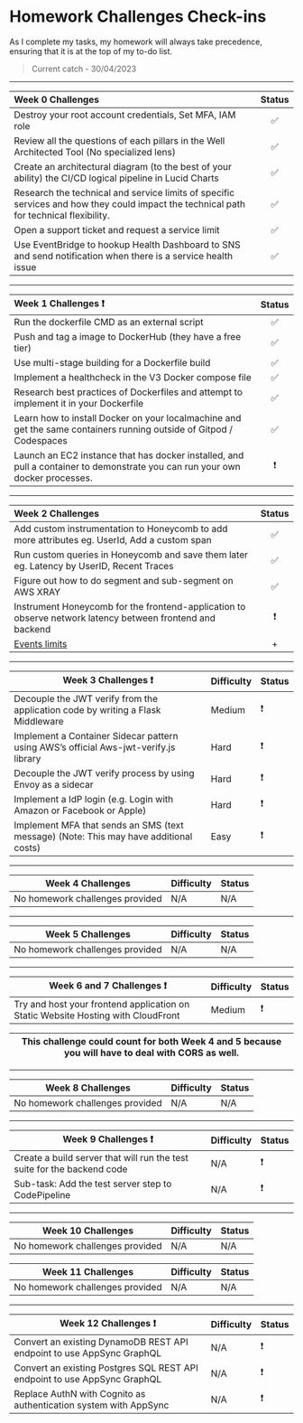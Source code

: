 # Homework Challenges Check-ins

As I complete my tasks, my homework will always take precedence, ensuring that it is at the top of my to-do list.

> Current catch - 30/04/2023

---


| Week 0 Challenges                                                                                        | Status |
|:----------------------------------------------------------------------------------------------------------|:--------:|
| Destroy your root account credentials, Set MFA, IAM role                                                |     ✅   |
| Review all the questions of each pillars in the Well Architected Tool (No specialized lens)             |     ✅   |
| Create an architectural diagram (to the best of your ability) the CI/CD logical pipeline in Lucid Charts |  ✅      |
| Research the technical and service limits of specific services and how they could impact the technical path for technical flexibility. |    ✅    |
| Open a support ticket and request a service limit                                                        |  ✅      |
|Use EventBridge to hookup Health Dashboard to SNS and send notification when there is a service health issue| ✅|

---

|  Week 1 Challenges ❗                                                       | Status |
|:---------------------------------------------------------------------------------|:--------:|
| Run the dockerfile CMD as an external script                                    |        ✅|
| Push and tag a image to DockerHub (they have a free tier)                        |     ✅   |
| Use multi-stage building for a Dockerfile build                                 | ✅       |
| Implement a healthcheck in the V3 Docker compose file                            |    ✅    |
| Research best practices of Dockerfiles and attempt to implement it in your Dockerfile |  ✅      |
| Learn how to install Docker on your localmachine and get the same containers running outside of Gitpod / Codespaces |   ✅     |
| Launch an EC2 instance that has docker installed, and pull a container to demonstrate you can run your own docker processes. |     ❗   |

---

|  Week 2 Challenges                                                                                                   | Status |
|:----------------------------------------------------------------------------------------------------------------------|:--------:|
| Add custom instrumentation to Honeycomb to add more attributes eg. UserId, Add a custom span                          |     ✅    |
| Run custom queries in Honeycomb and save them later eg. Latency by UserID, Recent Traces                              |     ✅    |
| Figure out how to do segment and sub-segment on AWS XRAY                                                               |     ✅    |
|Instrument Honeycomb for the frontend-application to observe network latency between frontend and backend  |❗|
| [Events limits](assets/week2/pricing/README.md)|+|


---

|  Week 3 Challenges ❗                                                                              | Difficulty | Status |
|---------------------------------------------------------------------------------------------------|------------|--------|
| Decouple the JWT verify from the application code by writing a Flask Middleware                  | Medium     |   ❗     |
| Implement a Container Sidecar pattern using AWS’s official Aws-jwt-verify.js library             | Hard       |  ❗      |
| Decouple the JWT verify process by using Envoy as a sidecar                                      | Hard       |       ❗ |
| Implement a IdP login (e.g. Login with Amazon or Facebook or Apple)                               | Hard       |    ❗    |
| Implement MFA that sends an SMS (text message) (Note: This may have additional costs)             | Easy       |   ❗     |


---

|  Week 4 Challenges                                                                               | Difficulty | Status |
|---------------------------------------------------------------------------------------------------|------------|--------|
|        No homework challenges provided 	         |   N/A   | N/A|   

---

|  Week 5 Challenges                                                                               | Difficulty | Status |
|---------------------------------------------------------------------------------------------------|------------|--------|
|        No homework challenges provided 	          |     N/A | N/A|   
---

|  Week 6 and 7 Challenges     ❗                                                                          | Difficulty | Status |
|---------------------------------------------------------------------------------------------------|------------|--------|
| Try and host your frontend application on Static Website Hosting with CloudFront     |     Medium | ❗| 

| This challenge could count for both Week 4 and 5 because you will have to deal with CORS as well. |
|--------|

---


|  Week 8 Challenges                                                                               | Difficulty | Status |
|---------------------------------------------------------------------------------------------------|------------|--------|
|        No homework challenges provided 	         |   N/A   | N/A|   



---


|  Week 9 Challenges ❗                                                                              | Difficulty | Status |
|---------------------------------------------------------------------------------------------------|------------|--------|
|       Create a build server that will run the test suite for the backend code	         |  N/A   | ❗|   
|       Sub-task: Add the test server step to CodePipeline	         |  N/A | ❗| 


---

|  Week 10 Challenges                                                                               | Difficulty | Status |
|---------------------------------------------------------------------------------------------------|------------|--------|
|        No homework challenges provided 	         |   N/A   | N/A|   

|  Week 11 Challenges                                                                               | Difficulty | Status |
|---------------------------------------------------------------------------------------------------|------------|--------|
|        No homework challenges provided 	         |   N/A   | N/A|   


---

|  Week 12 Challenges ❗                                                                              | Difficulty | Status |
|---------------------------------------------------------------------------------------------------|------------|--------|
|       Convert an existing DynamoDB REST API endpoint to use AppSync GraphQL 	         |   N/A   | ❗|  
|        Convert an existing Postgres SQL REST API endpoint to use AppSync GraphQL	         |   N/A   | ❗|   
|        Replace AuthN with Cognito as authentication system with AppSync	         |   N/A   | ❗|   

